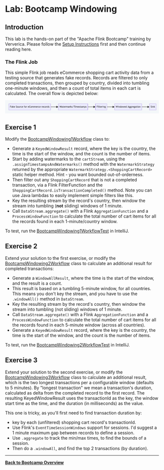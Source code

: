 # Lab: Bootcamp Windowing

## Introduction

This lab is the hands-on part of the "Apache Flink Bootcamp" training by Ververica. 
Please follow the [Setup Instructions](../../README-Bootcamp.md#set-up-your-development-environment) first
and then continue reading here.

### The Flink Job

This simple Flink job reads eCommerce shopping cart activity data from a testing source that generates
fake records. Records are filtered to only completed transactions, then grouped by country, divided
into tumbling one-minute windows, and then a count of total items in each cart is calculated.
The overall flow is depicted below:

![workflow-diagram](images/windowing-workflow-diagram.png)

## Exercise 1

Modify the [BootcampWindowing1Workflow](src/main/java/com/ververica/flink/training/exercises/BootcampWindowing1Workflow.java)
class to:

- Generate a `KeyedWindowResult` record, where the key is the country, the time is
  the start of the window, and the count is the number of items.
- Start by adding watermarks to the `cartStream`, using the `.assignTimestampsAndWatermarks()` method with
  the `WatermarkStrategy` returned by the appropriate `WatermarkStrategy.<ShoppingCartRecord>` static helper
  method. Hint - you want bounded out-of-orderness.
- Then filter out any `ShoppingCartRecord` that is not a completed transaction, via a
   Flink FilterFunction and the `ShoppingCartRecord.isTransactionCompleted()` method.
   Note you can use Java lambdas to easily implement simple filters like this.
 - Key the resulting stream by the record's country, then window the stream into
   tumbling (**not** sliding) windows of 1 minute.
- Call `DataStream.aggregate()` with a Flink `AggregationFunction` and a
  `ProcessWindowFunction` to calculate the total number of cart items for
  all the records found in each 1-minute/country window.

To test, run the [BootcampWindowing1WorkflowTest](src/main/java/com/ververica/flink/training/exercises/BootcampWindowing1WorkflowTest.java)
in IntelliJ.

## Exercise 2

Extend your solution to the first exercise, or modify the [BootcampWindowing2Workflow](src/main/java/com/ververica/flink/training/exercises/BootcampWindowing2Workflow.java)
class to calculate an additional result for completed transactions:

- Generate a `WindowAllResult`, where the time is the start of
  the window, and the result is a count.
- This result is based on a tumbling 5-minute window, for all countries. This
  means you don't key the stream, and you have to use the `.windowAll()` method
  in `DataStream`.
- Key the resulting stream by the record's country, then window the stream into
  tumbling (not sliding) windows of 1 minute.
- Call `DataStream.aggregate()` with a Flink `AggregationFunction` and a
  `ProcessWindowFunction` to calculate the total number of cart items for 
  all the records found in each 5-minute window (across all countries).
- Generate a `KeyedWindowResult` record, where the key is the country, the time is
  the start of the window, and the count is the number of items.

To test, run the [BootcampWindowing2WorkflowTest](src/main/java/com/ververica/flink/training/exercises/BootcampWindowing2WorkflowTest.java)
in IntelliJ.

## Exercise 3

Extend your solution to the second exercise, or modify the [BootcampWindowing3Workflow](src/main/java/com/ververica/flink/training/exercises/BootcampWindowing3Workflow.java)
class to calculate an additional result, which is the two longest transactions per
a configurable window (defaults to 5 minutes). By "longest transaction" we mean a 
transaction's duration, calculated as delta from the completed record to the
first record. The resulting KeyedWindowResult uses the transactionId as the key,
the window start time as the time, and the duration (in milliseconds) as the value.

This one is tricky, as you'll first need to find transaction duration by:

 - key by each (unfiltered) shopping cart record's transactionId.
 - Use Flink's `EventTimeSessionWindows` support for sessions. I'd suggest a
   1 minute maximum gap between records to define a session.
 - Use `.aggregate` to track the min/max times, to find the bounds of a session.
 - Then do a `.windowAll`, and find the top 2 transactions (by duration).

-----

[**Back to Bootcamp Overview**](../../README-bootcamp.md)
